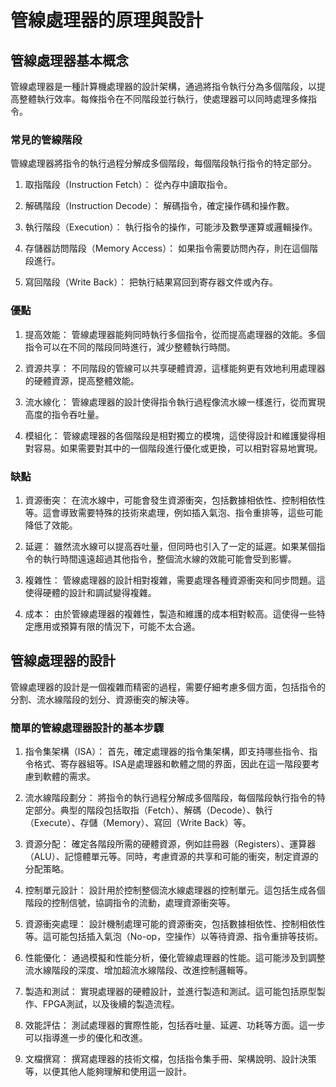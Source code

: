 # 管線處理器的原理與設計

## 管線處理器基本概念

管線處理器是一種計算機處理器的設計架構，通過將指令執行分為多個階段，以提高整體執行效率。每條指令在不同階段並行執行，使處理器可以同時處理多條指令。

### 常見的管線階段

管線處理器將指令的執行過程分解成多個階段，每個階段執行指令的特定部分。

1. 取指階段（Instruction Fetch）： 從內存中讀取指令。

2. 解碼階段（Instruction Decode）： 解碼指令，確定操作碼和操作數。

3. 執行階段（Execution）： 執行指令的操作，可能涉及數學運算或邏輯操作。

4. 存儲器訪問階段（Memory Access）： 如果指令需要訪問內存，則在這個階段進行。

5. 寫回階段（Write Back）： 把執行結果寫回到寄存器文件或內存。

### 優點

1. 提高效能： 管線處理器能夠同時執行多個指令，從而提高處理器的效能。多個指令可以在不同的階段同時進行，減少整體執行時間。

2. 資源共享： 不同階段的管線可以共享硬體資源，這樣能夠更有效地利用處理器的硬體資源，提高整體效能。

3. 流水線化： 管線處理器的設計使得指令執行過程像流水線一樣進行，從而實現高度的指令吞吐量。

4. 模組化： 管線處理器的各個階段是相對獨立的模塊，這使得設計和維護變得相對容易。如果需要對其中的一個階段進行優化或更換，可以相對容易地實現。

### 缺點

1. 資源衝突： 在流水線中，可能會發生資源衝突，包括數據相依性、控制相依性等。這會導致需要特殊的技術來處理，例如插入氣泡、指令重排等，這些可能降低了效能。

2. 延遲： 雖然流水線可以提高吞吐量，但同時也引入了一定的延遲。如果某個指令的執行時間遠遠超過其他指令，整個流水線的效能可能會受到影響。

3. 複雜性： 管線處理器的設計相對複雜，需要處理各種資源衝突和同步問題。這使得硬體的設計和調試變得複雜。

4. 成本： 由於管線處理器的複雜性，製造和維護的成本相對較高。這使得一些特定應用或預算有限的情況下，可能不太合適。

## 管線處理器的設計

管線處理器的設計是一個複雜而精密的過程，需要仔細考慮多個方面，包括指令的分割、流水線階段的划分、資源衝突的解決等。

### 簡單的管線處理器設計的基本步驟

1. 指令集架構（ISA）： 首先，確定處理器的指令集架構，即支持哪些指令、指令格式、寄存器組等。ISA是處理器和軟體之間的界面，因此在這一階段要考慮到軟體的需求。

2. 流水線階段劃分： 將指令的執行過程分解成多個階段，每個階段執行指令的特定部分。典型的階段包括取指（Fetch）、解碼（Decode）、執行（Execute）、存儲（Memory）、寫回（Write Back）等。

3. 資源分配： 確定各階段所需的硬體資源，例如註冊器（Registers）、運算器（ALU）、記憶體單元等。同時，考慮資源的共享和可能的衝突，制定資源的分配策略。

4. 控制單元設計： 設計用於控制整個流水線處理器的控制單元。這包括生成各個階段的控制信號，協調指令的流動，處理資源衝突等。

5. 資源衝突處理： 設計機制處理可能的資源衝突，包括數據相依性、控制相依性等。這可能包括插入氣泡（No-op，空操作）以等待資源、指令重排等技術。

6. 性能優化： 通過模擬和性能分析，優化管線處理器的性能。這可能涉及到調整流水線階段的深度、增加超流水線階段、改進控制邏輯等。

7. 製造和測試： 實現處理器的硬體設計，並進行製造和測試。這可能包括原型製作、FPGA測試，以及後續的製造流程。

8. 效能評估： 測試處理器的實際性能，包括吞吐量、延遲、功耗等方面。這一步可以指導進一步的優化和改進。

9. 文檔撰寫： 撰寫處理器的技術文檔，包括指令集手冊、架構說明、設計決策等，以便其他人能夠理解和使用這一設計。